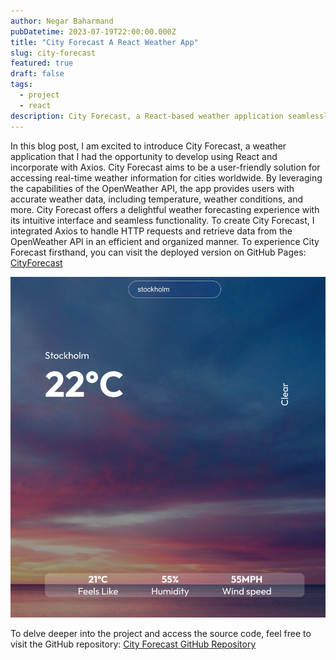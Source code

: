 ```yaml
---
author: Negar Baharmand
pubDatetime: 2023-07-19T22:00:00.000Z
title: "City Forecast A React Weather App"
slug: city-forecast
featured: true
draft: false
tags:
  - project
  - react
description: City Forecast, a React-based weather application seamlessly integrated with Axios, offering real-time weather information globally through the OpenWeather API with an intuitive interface.
---
```


In this blog post, I am excited to introduce City Forecast, a weather application that I had the opportunity to develop using React and incorporate with Axios. City Forecast aims to be a user-friendly solution for accessing real-time weather information for cities worldwide. By leveraging the capabilities of the OpenWeather API, the app provides users with accurate weather data, including temperature, weather conditions, and more. City Forecast offers a delightful weather forecasting experience with its intuitive interface and seamless functionality.
To create City Forecast, I integrated Axios to handle HTTP requests and retrieve data from the OpenWeather API in an efficient and organized manner.
To experience City Forecast firsthand, you can visit the deployed version on GitHub Pages:
[CityForecast](https://negarbaharmand.github.io/cityForecast/)

![](/src/assets/images/cityForecast.png)

To delve deeper into the project and access the source code, feel free to visit the GitHub repository: [City Forecast GitHub Repository](https://github.com/negarbaharmand/cityForecast)
